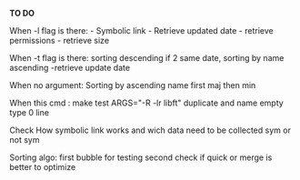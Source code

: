 **TO DO**

When -l flag is there:
	- Symbolic link
	- Retrieve updated date
	- retrieve permissions
	- retrieve size

When -t flag is there:
	sorting descending if 2 same date, sorting by name ascending
	-retrieve update date
	
When no argument:
	Sorting by ascending name
		first maj
		then min

When this cmd :  make test ARGS="-R -lr libft"
	duplicate
	and name empty type 0 line

Check How symbolic link works and wich data need to be collected sym or not sym

Sorting algo:
	first bubble for testing
	second check if quick or merge is better to optimize